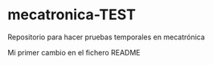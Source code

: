 # mecatronica-TEST
Repositorio para hacer pruebas temporales en mecatrónica

Mi primer cambio en el fichero README 
